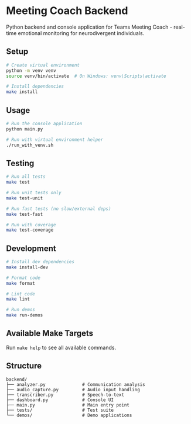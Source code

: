 # Meeting Coach Backend

Python backend and console application for Teams Meeting Coach - real-time emotional monitoring for neurodivergent individuals.

## Setup

```bash
# Create virtual environment
python -m venv venv
source venv/bin/activate  # On Windows: venv\Scripts\activate

# Install dependencies
make install
```

## Usage

```bash
# Run the console application
python main.py

# Run with virtual environment helper
./run_with_venv.sh
```

## Testing

```bash
# Run all tests
make test

# Run unit tests only
make test-unit

# Run fast tests (no slow/external deps)
make test-fast

# Run with coverage
make test-coverage
```

## Development

```bash
# Install dev dependencies
make install-dev

# Format code
make format

# Lint code
make lint

# Run demos
make run-demos
```

## Available Make Targets

Run `make help` to see all available commands.

## Structure

```
backend/
├── analyzer.py              # Communication analysis
├── audio_capture.py         # Audio input handling
├── transcriber.py           # Speech-to-text
├── dashboard.py             # Console UI
├── main.py                  # Main entry point
├── tests/                   # Test suite
└── demos/                   # Demo applications
```
